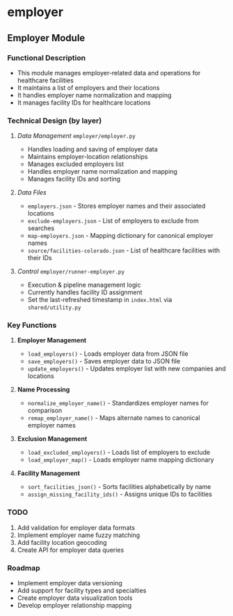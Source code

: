 # employer

## Employer Module

### Functional Description

- This module manages employer-related data and operations for healthcare facilities
- It maintains a list of employers and their locations
- It handles employer name normalization and mapping
- It manages facility IDs for healthcare locations

### Technical Design (by layer)

1. *Data Management* `employer/employer.py`
    - Handles loading and saving of employer data
    - Maintains employer-location relationships
    - Manages excluded employers list
    - Handles employer name normalization and mapping
    - Manages facility IDs and sorting

2. *Data Files*
    - `employers.json` - Stores employer names and their associated locations
    - `exclude-employers.json` - List of employers to exclude from searches
    - `map-employers.json` - Mapping dictionary for canonical employer names
    - `source/facilities-colorado.json` - List of healthcare facilities with their IDs

3. *Control* `employer/runner-employer.py`
    - Execution & pipeline management logic
    - Currently handles facility ID assignment
    - Set the last-refreshed timestamp in `index.html` via `shared/utility.py`

### Key Functions

1. **Employer Management**
    - `load_employers()` - Loads employer data from JSON file
    - `save_employers()` - Saves employer data to JSON file
    - `update_employers()` - Updates employer list with new companies and locations

2. **Name Processing**
    - `normalize_employer_name()` - Standardizes employer names for comparison
    - `remap_employer_name()` - Maps alternate names to canonical employer names

3. **Exclusion Management**
    - `load_excluded_employers()` - Loads list of employers to exclude
    - `load_employer_map()` - Loads employer name mapping dictionary

4. **Facility Management**
    - `sort_facilities_json()` - Sorts facilities alphabetically by name
    - `assign_missing_facility_ids()` - Assigns unique IDs to facilities

### TODO

1. Add validation for employer data formats
2. Implement employer name fuzzy matching
3. Add facility location geocoding
4. Create API for employer data queries

### Roadmap

- Implement employer data versioning
- Add support for facility types and specialties
- Create employer data visualization tools
- Develop employer relationship mapping 